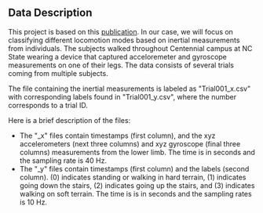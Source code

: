 ## Data Description

This project is based on this [publication](https://research.ece.ncsu.edu/aros/paper-tase2020-lowerlimb/). In our case, we will focus on classifying different locomotion modes based on inertial measurements from individuals. The subjects walked throughout Centennial campus at NC State wearing a device that captured acceloremeter and gyroscope measurements on one of their legs.  The data consists of several trials coming from multiple subjects.

The file containing the inertial measurements is labeled as "Trial001_x.csv" with corresponding labels found in "Trial001_y.csv", where the number corresponds to a trial ID.

Here is a brief description of the files:
  - The "_x" files contain timestamps (first column), and the xyz accelerometers (next three columns) and xyz gyroscope (final three columns) measurements from the lower limb. The time is in seconds and the sampling rate is 40 Hz.
  - The "_y" files contain timestamps (first column) and the labels (second column). (0) indicates standing or walking in hard terrain, (1) indicates going down the stairs, (2) indicates going up the stairs, and (3) indicates walking on soft terrain. The time is is in seconds and the sampling rates is 10 Hz.
